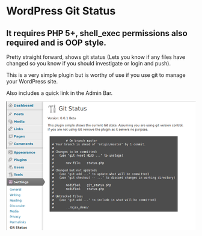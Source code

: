 WordPress Git Status
=============================

It requires PHP 5+, shell_exec permissions also required and is OOP style.
---------------------------------------

Pretty straight forward, shows git status (Lets you know if any files have changed so you know if you should investigate or login and push).

This is a very simple plugin but is worthy of use if you use git to manage your WordPress site.

Also includes a quick link in the Admin Bar.

![Git Status](https://github.com/topdown/WP-Git-Status/raw/master/screenshot.png?raw=true "Git Status")

